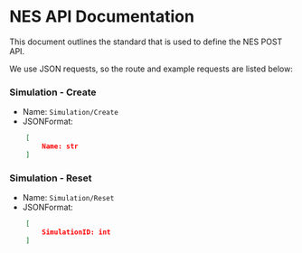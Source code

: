 # NES API Documentation

This document outlines the standard that is used to define the NES POST API.

We use JSON requests, so the route and example requests are listed below:


### Simulation - Create
 - Name: `Simulation/Create`  
 - JSONFormat: 
```json
    [
        Name: str
    ]
```

### Simulation - Reset
 - Name: `Simulation/Reset`  
 - JSONFormat: 
```json
    [
        SimulationID: int
    ]
```